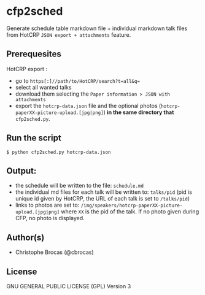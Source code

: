# cfp2sched

Generate schedule table markdown file + individual markdown talk files from HotCRP `JSON export + attachments` feature.

## Prerequesites

HotCRP export : 
  - go to `https[:]//path/to/HotCRP/search?t=all&q=`
  - select all wanted talks 
  - download them selecting the `Paper information > JSON with attachments` 
  - export the `hotcrp-data.json` file and the optional photos (`hotcrp-paperXX-picture-upload.[jpg|png]`) **in the same directory that** `cfp2sched.py`.

## Run the script

`$ python cfp2sched.py hotcrp-data.json`

## Output:
  - the schedule will be written to the file: `schedule.md`
  - the individual md files for each talk will be written to: `talks/pid` (pid is unique id given by HotCRP, the URL of each talk is set to `/talks/pid`)
  - links to photos are set to: `/img/speakers/hotcrp-paperXX-picture-upload.[jpg|png]` where `XX` is the pid of the talk. If no photo given during CFP, no photo is displayed.

## Author(s)
- Christophe Brocas (@cbrocas)

## License
GNU GENERAL PUBLIC LICENSE (GPL) Version 3
